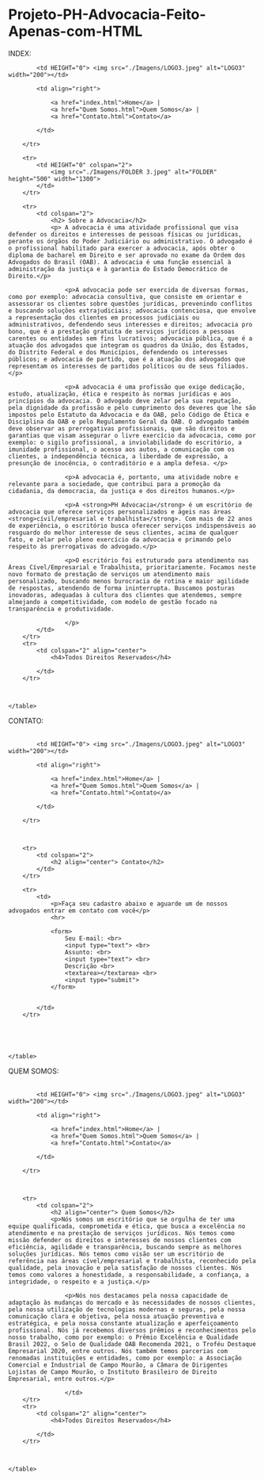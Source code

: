 # Projeto-PH-Advocacia-Feito-Apenas-com-HTML


INDEX:


<!DOCTYPE html>
<html lang="pt-br">

<head>
    <meta charset="UTF-8">
    <meta name="viewport" content="width=device-width, initial-scale=1.0">
    <title>PH Advocacia - Página Principal</title>
</head>

<body background="./Imagens/fundo.pg">
    <table border="0" width="1250" align="center">
        <tr>

            <td HEIGHT="0"> <img src="./Imagens/LOGO3.jpeg" alt="LOGO3" width="200"></td>
            
            <td align="right"> 
                
                <a href="index.html">Home</a> |
                <a href="Quem Somos.html">Quem Somos</a> |
                <a href="Contato.html">Contato</a>
            
            </td>

        </tr>

        <tr>
            <td HEIGHT="0" colspan="2">
                <img src="./Imagens/FOLDER 3.jpeg" alt="FOLDER" height="500" width="1300">
            </td>
        </tr>

        <tr>
            <td colspan="2">
                <h2> Sobre a Advocacia</h2>
                <p> A advocacia é uma atividade profissional que visa defender os direitos e interesses de pessoas físicas ou jurídicas, perante os órgãos do Poder Judiciário ou administrativo. O advogado é o profissional habilitado para exercer a advocacia, após obter o diploma de bacharel em Direito e ser aprovado no exame da Ordem dos Advogados do Brasil (OAB). A advocacia é uma função essencial à administração da justiça e à garantia do Estado Democrático de Direito.</p>

                    <p>A advocacia pode ser exercida de diversas formas, como por exemplo: advocacia consultiva, que consiste em orientar e assessorar os clientes sobre questões jurídicas, prevenindo conflitos e buscando soluções extrajudiciais; advocacia contenciosa, que envolve a representação dos clientes em processos judiciais ou administrativos, defendendo seus interesses e direitos; advocacia pro bono, que é a prestação gratuita de serviços jurídicos a pessoas carentes ou entidades sem fins lucrativos; advocacia pública, que é a atuação dos advogados que integram os quadros da União, dos Estados, do Distrito Federal e dos Municípios, defendendo os interesses públicos; e advocacia de partido, que é a atuação dos advogados que representam os interesses de partidos políticos ou de seus filiados.</p>
                    
                    <p>A advocacia é uma profissão que exige dedicação, estudo, atualização, ética e respeito às normas jurídicas e aos princípios da advocacia. O advogado deve zelar pela sua reputação, pela dignidade da profissão e pelo cumprimento dos deveres que lhe são impostos pelo Estatuto da Advocacia e da OAB, pelo Código de Ética e Disciplina da OAB e pelo Regulamento Geral da OAB. O advogado também deve observar as prerrogativas profissionais, que são direitos e garantias que visam assegurar o livre exercício da advocacia, como por exemplo: o sigilo profissional, a inviolabilidade do escritório, a imunidade profissional, o acesso aos autos, a comunicação com os clientes, a independência técnica, a liberdade de expressão, a presunção de inocência, o contraditório e a ampla defesa. </p>
                    
                    <p>A advocacia é, portanto, uma atividade nobre e relevante para a sociedade, que contribui para a promoção da cidadania, da democracia, da justiça e dos direitos humanos.</p>
                    
                    <p>A <strong>PH Advocacia</strong> é um escritório de advocacia que oferece serviços personalizados e ágeis nas áreas <strong>cívil/empresarial e trabalhista</strong>. Com mais de 22 anos de experiência, o escritório busca oferecer serviços indispensáveis ao resguardo do melhor interesse de seus clientes, acima de qualquer fato, e zelar pelo pleno exercício da advocacia e primando pelo respeito às prerrogativas do advogado.</p>

                    <p>O escritório foi estruturado para atendimento nas Áreas Cível/Empresarial e Trabalhista, prioritariamente. Focamos neste novo formato de prestação de serviços um atendimento mais personalizado, buscando menos burocracia de rotina e maior agilidade de respostas, atendendo de forma ininterrupta. Buscamos posturas inovadoras, adequadas à cultura dos clientes que atendemos, sempre almejando a competitividade, com modelo de gestão focado na transparência e produtividade.
                    
                    </p>
            </td>
        </tr>
        <tr>
            <td colspan="2" align="center">
                <h4>Todos Direitos Reservados</h4>

            </td>
        </tr>



    </table>

</body>

</html>


CONTATO:


<!DOCTYPE html>
<html lang="en">

<head>
    <meta charset="UTF-8">
    <meta name="viewport" content="width=device-width, initial-scale=1.0">
    <title>Contato</title>
</head>

<body background="./Imagens/fundo.pg">
    <table border="0" width="1250" align="center">
        <tr>

            <td HEIGHT="0"> <img src="./Imagens/LOGO3.jpeg" alt="LOGO3" width="200"></td>

            <td align="right">

                <a href="index.html">Home</a> |
                <a href="Quem Somos.html">Quem Somos</a> |
                <a href="Contato.html">Contato</a>

            </td>

        </tr>



        <tr>
            <td colspan="2">
                <h2 align="center"> Contato</h2>
            </td>
        </tr>

        <tr>
            <td>
                <p>Faça seu cadastro abaixo e aguarde um de nossos advogados entrar em contato com você</p>
                <hr>

                <form>
                    Seu E-mail: <br>
                    <input type="text"> <br>
                    Assunto: <br>
                    <input type="text"> <br>
                    Descrição <br>
                    <textarea></textarea> <br>
                    <input type="submit">
                </form>


            </td>
        </tr>





    </table>

</body>

</html>



QUEM SOMOS:



<!DOCTYPE html>
<html lang="en">

<head>
    <meta charset="UTF-8">
    <meta name="viewport" content="width=device-width, initial-scale=1.0">
    <title>Quem Somos</title>
</head>

<body background="./Imagens/fundo.pg">
    <table border="0" width="1250" align="center">
        <tr>

            <td HEIGHT="0"> <img src="./Imagens/LOGO3.jpeg" alt="LOGO3" width="200"></td>
            
            <td align="right"> 
                
                <a href="index.html">Home</a> |
                <a href="Quem Somos.html">Quem Somos</a> |
                <a href="Contato.html">Contato</a>
            
            </td>

        </tr>

       

        <tr>
            <td colspan="2">
                <h2 align="center"> Quem Somos</h2>
                <p>Nós somos um escritório que se orgulha de ter uma equipe qualificada, comprometida e ética, que busca a excelência no atendimento e na prestação de serviços jurídicos. Nós temos como missão defender os direitos e interesses de nossos clientes com eficiência, agilidade e transparência, buscando sempre as melhores soluções jurídicas. Nós temos como visão ser um escritório de referência nas áreas cível/empresarial e trabalhista, reconhecido pela qualidade, pela inovação e pela satisfação de nossos clientes. Nós temos como valores a honestidade, a responsabilidade, a confiança, a integridade, o respeito e a justiça.</p>

                    <p>Nós nos destacamos pela nossa capacidade de adaptação às mudanças do mercado e às necessidades de nossos clientes, pela nossa utilização de tecnologias modernas e seguras, pela nossa comunicação clara e objetiva, pela nossa atuação preventiva e estratégica, e pela nossa constante atualização e aperfeiçoamento profissional. Nós já recebemos diversos prêmios e reconhecimentos pelo nosso trabalho, como por exemplo: o Prêmio Excelência e Qualidade Brasil 2022, o Selo de Qualidade OAB Recomenda 2021, o Troféu Destaque Empresarial 2020, entre outros. Nós também temos parcerias com renomadas instituições e entidades, como por exemplo: a Associação Comercial e Industrial de Campo Mourão, a Câmara de Dirigentes Lojistas de Campo Mourão, o Instituto Brasileiro de Direito Empresarial, entre outros.</p>
                    
                    </td>
        </tr>
        <tr>
            <td colspan="2" align="center">
                <h4>Todos Direitos Reservados</h4>

            </td>
        </tr>



    </table>

</body>

</html>
